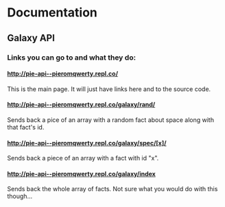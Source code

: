 # Documentation

## Galaxy API

### Links you can go to and what they do:

#### http://pie-api--pieromqwerty.repl.co/
This is the main page. It will just have links here and to the source code.

#### http://pie-api--pieromqwerty.repl.co/galaxy/rand/
Sends back a pice of an array with a random fact about space along with that fact's id.

#### http://pie-api--pieromqwerty.repl.co/galaxy/spec/[x]/ 
Sends back a piece of an array with a fact with id "x".

#### http://pie-api--pieromqwerty.repl.co/galaxy/index
Sends back the whole array of facts. Not sure what you would do with this though...
